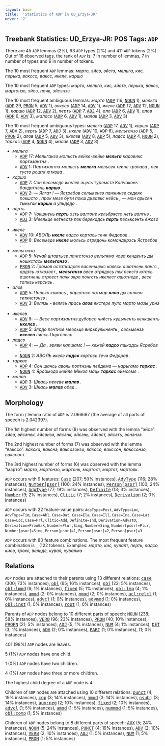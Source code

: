 ```yaml
---
layout: base
title:  'Statistics of ADP in UD_Erzya-JR'
udver: '2'
---
```


## Treebank Statistics: UD_Erzya-JR: POS Tags: `ADP`

There are 45 `ADP` lemmas (2%), 93 `ADP` types (2%) and 411 `ADP` tokens (2%).
Out of 16 observed tags, the rank of `ADP` is: 7 in number of lemmas, 7 in number of types and 9 in number of tokens.

The 10 most frequent `ADP` lemmas: <em>марто, эйсэ, эйстэ, мельга, кис, перька, вакссо, ваксс, икеле, каршо</em>

The 10 most frequent `ADP` types:  <em>марто, мельга, кис, эйстэ, перька, ваксс, мартонзо, эйсэ, пачк, эйсэнзэ</em>

The 10 most frequent ambiguous lemmas: <em>марто</em> (<tt><a href="myv_jr-pos-ADP.html">ADP</a></tt> 116, <tt><a href="myv_jr-pos-NOUN.html">NOUN</a></tt> 1), <em>мельга</em> (<tt><a href="myv_jr-pos-ADP.html">ADP</a></tt> 29, <tt><a href="myv_jr-pos-PRON.html">PRON</a></tt> 5, <tt><a href="myv_jr-pos-ADV.html">ADV</a></tt> 1), <em>вакссо</em> (<tt><a href="myv_jr-pos-ADP.html">ADP</a></tt> 14, <tt><a href="myv_jr-pos-ADV.html">ADV</a></tt> 1), <em>икеле</em> (<tt><a href="myv_jr-pos-ADP.html">ADP</a></tt> 12, <tt><a href="myv_jr-pos-ADV.html">ADV</a></tt> 12, <tt><a href="myv_jr-pos-NOUN.html">NOUN</a></tt> 1), <em>каршо</em> (<tt><a href="myv_jr-pos-ADP.html">ADP</a></tt> 12, <tt><a href="myv_jr-pos-ADV.html">ADV</a></tt> 2), <em>перть</em> (<tt><a href="myv_jr-pos-ADP.html">ADP</a></tt> 7, <tt><a href="myv_jr-pos-ADJ.html">ADJ</a></tt> 4), <em>ало</em> (<tt><a href="myv_jr-pos-ADP.html">ADP</a></tt> 6, <tt><a href="myv_jr-pos-ADV.html">ADV</a></tt> 1), <em>алов</em> (<tt><a href="myv_jr-pos-ADP.html">ADP</a></tt> 6, <tt><a href="myv_jr-pos-ADV.html">ADV</a></tt> 3), <em>маласо</em> (<tt><a href="myv_jr-pos-ADP.html">ADP</a></tt> 6, <tt><a href="myv_jr-pos-ADV.html">ADV</a></tt> 1), <em>малав</em> (<tt><a href="myv_jr-pos-ADP.html">ADP</a></tt> 3, <tt><a href="myv_jr-pos-ADV.html">ADV</a></tt> 3)

The 10 most frequent ambiguous types:  <em>мельга</em> (<tt><a href="myv_jr-pos-ADP.html">ADP</a></tt> 17, <tt><a href="myv_jr-pos-ADV.html">ADV</a></tt> 1), <em>каршо</em> (<tt><a href="myv_jr-pos-ADP.html">ADP</a></tt> 7, <tt><a href="myv_jr-pos-ADV.html">ADV</a></tt> 2), <em>перть</em> (<tt><a href="myv_jr-pos-ADP.html">ADP</a></tt> 7, <tt><a href="myv_jr-pos-ADJ.html">ADJ</a></tt> 3), <em>икеле</em> (<tt><a href="myv_jr-pos-ADV.html">ADV</a></tt> 10, <tt><a href="myv_jr-pos-ADP.html">ADP</a></tt> 6), <em>мельганзо</em> (<tt><a href="myv_jr-pos-ADP.html">ADP</a></tt> 5, <tt><a href="myv_jr-pos-PRON.html">PRON</a></tt> 2), <em>алов</em> (<tt><a href="myv_jr-pos-ADP.html">ADP</a></tt> 5, <tt><a href="myv_jr-pos-ADV.html">ADV</a></tt> 3), <em>икелев</em> (<tt><a href="myv_jr-pos-ADV.html">ADV</a></tt> 8, <tt><a href="myv_jr-pos-ADP.html">ADP</a></tt> 5), <em>ладсо</em> (<tt><a href="myv_jr-pos-ADP.html">ADP</a></tt> 4, <tt><a href="myv_jr-pos-NOUN.html">NOUN</a></tt> 2), <em>таркас</em> (<tt><a href="myv_jr-pos-ADP.html">ADP</a></tt> 4, <tt><a href="myv_jr-pos-NOUN.html">NOUN</a></tt> 4), <em>малав</em> (<tt><a href="myv_jr-pos-ADP.html">ADP</a></tt> 3, <tt><a href="myv_jr-pos-ADV.html">ADV</a></tt> 3)


* <em>мельга</em>
  * <tt><a href="myv_jr-pos-ADP.html">ADP</a></tt> 17: <em>Мельганзо мольсть вейке-вейке <b>мельга</b> кадовикс партизантнэ .</em>
  * <tt><a href="myv_jr-pos-ADV.html">ADV</a></tt> 1: <em>Партизантнэ мольсть <b>мельга</b> мельсек теине тропава , пек тусто роштя юткова .</em>
* <em>каршо</em>
  * <tt><a href="myv_jr-pos-ADP.html">ADP</a></tt> 7: <em>Сон весемеде икелев эцель туремстэ Колчаконь бандитнэнь <b>каршо</b> .</em>
  * <tt><a href="myv_jr-pos-ADV.html">ADV</a></tt> 2: <em>― Ялгат ! ― Ястребов сельмензэ панжинзе седеяк покшсто , прок мезе бути покш дивавкс нейсь , ― мон арьсян тыньгак <b>каршо</b> а ульдядо .</em>
* <em>перть</em>
  * <tt><a href="myv_jr-pos-ADP.html">ADP</a></tt> 7: <em>Чокшнень <b>перть</b> эзть валгоне кельбрясто неть валтнэ .</em>
  * <tt><a href="myv_jr-pos-ADJ.html">ADJ</a></tt> 3: <em>Меельце иетнестэ пек берякадсь <b>перть</b> пельксэнть ёжозо .</em>
* <em>икеле</em>
  * <tt><a href="myv_jr-pos-ADV.html">ADV</a></tt> 10: <em>АВОЛЬ <b>икеле</b> ладсо кортась течи Федоров .</em>
  * <tt><a href="myv_jr-pos-ADP.html">ADP</a></tt> 6: <em>Весемеде <b>икеле</b> мольсь отрядонь командирэсь Ястребов .</em>
* <em>мельганзо</em>
  * <tt><a href="myv_jr-pos-ADP.html">ADP</a></tt> 5: <em>Кечай штавтызе лангстонзо вельтямо чова кенденть ды ношкстась <b>мельганзо</b> .</em>
  * <tt><a href="myv_jr-pos-PRON.html">PRON</a></tt> 2: <em>Громов остаткадояк васеньцекс каявсь ашотнень лангс , ардтсь юткозост , <b>мельганзо</b> весе отрядось пек псистэ ютась ашотнень строест пачк зяро понгсть икелест ашотнеде , весе тапизь керсизь .</em>
* <em>алов</em>
  * <tt><a href="myv_jr-pos-ADP.html">ADP</a></tt> 5: <em>Палько комась , варштась потмар <b>алов</b> ды салава тетянстэнзэ :</em>
  * <tt><a href="myv_jr-pos-ADV.html">ADV</a></tt> 3: <em>Велязь - велязь прась <b>алов</b> якстере пуло марто мазы урнэ .</em>
* <em>икелев</em>
  * <tt><a href="myv_jr-pos-ADV.html">ADV</a></tt> 8: <em>― Весе партизантнэ дуборсо чийсть кудыненть кенкшенть <b>икелев</b> .</em>
  * <tt><a href="myv_jr-pos-ADP.html">ADP</a></tt> 5: <em>Зярдо печтизе меельце вирьбулыненть , сельмензэ <b>икелев</b> лиссь Паргелесь .</em>
* <em>ладсо</em>
  * <tt><a href="myv_jr-pos-ADP.html">ADP</a></tt> 4: <em>― Да , эряви капшамс ! ― кежей <b>ладсо</b> пшкадсь Ясребов .</em>
  * <tt><a href="myv_jr-pos-NOUN.html">NOUN</a></tt> 2: <em>АВОЛЬ икеле <b>ладсо</b> кортась течи Федоров .</em>
* <em>таркас</em>
  * <tt><a href="myv_jr-pos-ADP.html">ADP</a></tt> 4: <em>Сон шачсь аволь поптнэнь пейдема ― нарьгамо <b>таркас</b> .</em>
  * <tt><a href="myv_jr-pos-NOUN.html">NOUN</a></tt> 4: <em>Ярсамодо мейле Микол маць <b>таркас</b> оймсеме .</em>
* <em>малав</em>
  * <tt><a href="myv_jr-pos-ADP.html">ADP</a></tt> 3: <em>Шкась пелеве <b>малав</b> .</em>
  * <tt><a href="myv_jr-pos-ADV.html">ADV</a></tt> 3: <em>Шкась <b>малав</b> обед .</em>

## Morphology

The form / lemma ratio of `ADP` is 2.066667 (the average of all parts of speech is 2.042397).

The 1st highest number of forms (8) was observed with the lemma “эйсэ”: <em>эйсэ, эйсэнек, эйсэнзэ, эйсэнк, эйсэнь, эйсэст, эйсэть, эснэнзэ</em>.

The 2nd highest number of forms (7) was observed with the lemma “вакссо”: <em>вакска, вакснэ, ваксозонзо, вакссо, вакссон, вакссонзо, вакссост</em>.

The 3rd highest number of forms (6) was observed with the lemma “марто”: <em>марто, мартонзо, мартонк, мартост, мартот, мартояк</em>.

`ADP` occurs with 9 features: <tt><a href="myv_jr-feat-Case.html">Case</a></tt> (207; 50% instances), <tt><a href="myv_jr-feat-AdvType.html">AdvType</a></tt> (116; 28% instances), <tt><a href="myv_jr-feat-Number-psor.html">Number[psor]</a></tt> (100; 24% instances), <tt><a href="myv_jr-feat-Person-psor.html">Person[psor]</a></tt> (100; 24% instances), <tt><a href="myv_jr-feat-AdpType.html">AdpType</a></tt> (77; 19% instances), <tt><a href="myv_jr-feat-Definite.html">Definite</a></tt> (13; 3% instances), <tt><a href="myv_jr-feat-Number.html">Number</a></tt> (9; 2% instances), <tt><a href="myv_jr-feat-Clitic.html">Clitic</a></tt> (7; 2% instances), <tt><a href="myv_jr-feat-Derivation.html">Derivation</a></tt> (2; 0% instances)

`ADP` occurs with 22 feature-value pairs: `AdpType=Post`, `AdvType=Loc`, `AdvType=Tim`, `Case=Abl`, `Case=Dat`, `Case=Ela`, `Case=Ill`, `Case=Ine`, `Case=Lat`, `Case=Loc`, `Case=Prl`, `Clitic=Add`, `Definite=Ind`, `Derivation=AdvstO`, `Derivation=PronGak`, `Number=Plur,Sing`, `Number=Sing`, `Number[psor]=Plur`, `Number[psor]=Sing`, `Person[psor]=1`, `Person[psor]=2`, `Person[psor]=3`

`ADP` occurs with 80 feature combinations.
The most frequent feature combination is `_` (122 tokens).
Examples: <em>марто, кис, кувалт, перть, ладсо, кисэ, трокс, вельде, кувал, кувалма</em>


## Relations

`ADP` nodes are attached to their parents using 13 different relations: <tt><a href="myv_jr-dep-case.html">case</a></tt> (300; 73% instances), <tt><a href="myv_jr-dep-obl.html">obl</a></tt> (65; 16% instances), <tt><a href="myv_jr-dep-obj.html">obj</a></tt> (22; 5% instances), <tt><a href="myv_jr-dep-obl-lmod.html">obl:lmod</a></tt> (6; 1% instances), <tt><a href="myv_jr-dep-fixed.html">fixed</a></tt> (5; 1% instances), <tt><a href="myv_jr-dep-obl-lmp.html">obl:lmp</a></tt> (4; 1% instances), <tt><a href="myv_jr-dep-amod.html">amod</a></tt> (2; 0% instances), <tt><a href="myv_jr-dep-nmod.html">nmod</a></tt> (2; 0% instances), <tt><a href="myv_jr-dep-acl-relcl.html">acl:relcl</a></tt> (1; 0% instances), <tt><a href="myv_jr-dep-advcl.html">advcl</a></tt> (1; 0% instances), <tt><a href="myv_jr-dep-advmod.html">advmod</a></tt> (1; 0% instances), <tt><a href="myv_jr-dep-obl-inst.html">obl:inst</a></tt> (1; 0% instances), <tt><a href="myv_jr-dep-root.html">root</a></tt> (1; 0% instances)

Parents of `ADP` nodes belong to 10 different parts of speech: <tt><a href="myv_jr-pos-NOUN.html">NOUN</a></tt> (238; 58% instances), <tt><a href="myv_jr-pos-VERB.html">VERB</a></tt> (96; 23% instances), <tt><a href="myv_jr-pos-PRON.html">PRON</a></tt> (40; 10% instances), <tt><a href="myv_jr-pos-PROPN.html">PROPN</a></tt> (21; 5% instances), <tt><a href="myv_jr-pos-ADJ.html">ADJ</a></tt> (5; 1% instances), <tt><a href="myv_jr-pos-NUM.html">NUM</a></tt> (4; 1% instances), <tt><a href="myv_jr-pos-DET.html">DET</a></tt> (3; 1% instances), <tt><a href="myv_jr-pos-ADV.html">ADV</a></tt> (2; 0% instances), <tt><a href="myv_jr-pos-PART.html">PART</a></tt> (1; 0% instances),  (1; 0% instances)

401 (98%) `ADP` nodes are leaves.

5 (1%) `ADP` nodes have one child.

1 (0%) `ADP` nodes have two children.

4 (1%) `ADP` nodes have three or more children.

The highest child degree of a `ADP` node is 4.

Children of `ADP` nodes are attached using 10 different relations: <tt><a href="myv_jr-dep-punct.html">punct</a></tt> (4; 19% instances), <tt><a href="myv_jr-dep-cop.html">cop</a></tt> (3; 14% instances), <tt><a href="myv_jr-dep-nmod.html">nmod</a></tt> (3; 14% instances), <tt><a href="myv_jr-dep-nsubj.html">nsubj</a></tt> (3; 14% instances), <tt><a href="myv_jr-dep-aux-neg.html">aux:neg</a></tt> (2; 10% instances), <tt><a href="myv_jr-dep-fixed.html">fixed</a></tt> (2; 10% instances), <tt><a href="myv_jr-dep-advcl.html">advcl</a></tt> (1; 5% instances), <tt><a href="myv_jr-dep-amod.html">amod</a></tt> (1; 5% instances), <tt><a href="myv_jr-dep-nummod.html">nummod</a></tt> (1; 5% instances), <tt><a href="myv_jr-dep-obl-comp.html">obl:comp</a></tt> (1; 5% instances)

Children of `ADP` nodes belong to 8 different parts of speech: <tt><a href="myv_jr-pos-AUX.html">AUX</a></tt> (5; 24% instances), <tt><a href="myv_jr-pos-NOUN.html">NOUN</a></tt> (5; 24% instances), <tt><a href="myv_jr-pos-PUNCT.html">PUNCT</a></tt> (4; 19% instances), <tt><a href="myv_jr-pos-ADV.html">ADV</a></tt> (2; 10% instances), <tt><a href="myv_jr-pos-VERB.html">VERB</a></tt> (2; 10% instances), <tt><a href="myv_jr-pos-ADJ.html">ADJ</a></tt> (1; 5% instances), <tt><a href="myv_jr-pos-NUM.html">NUM</a></tt> (1; 5% instances), <tt><a href="myv_jr-pos-PRON.html">PRON</a></tt> (1; 5% instances)


